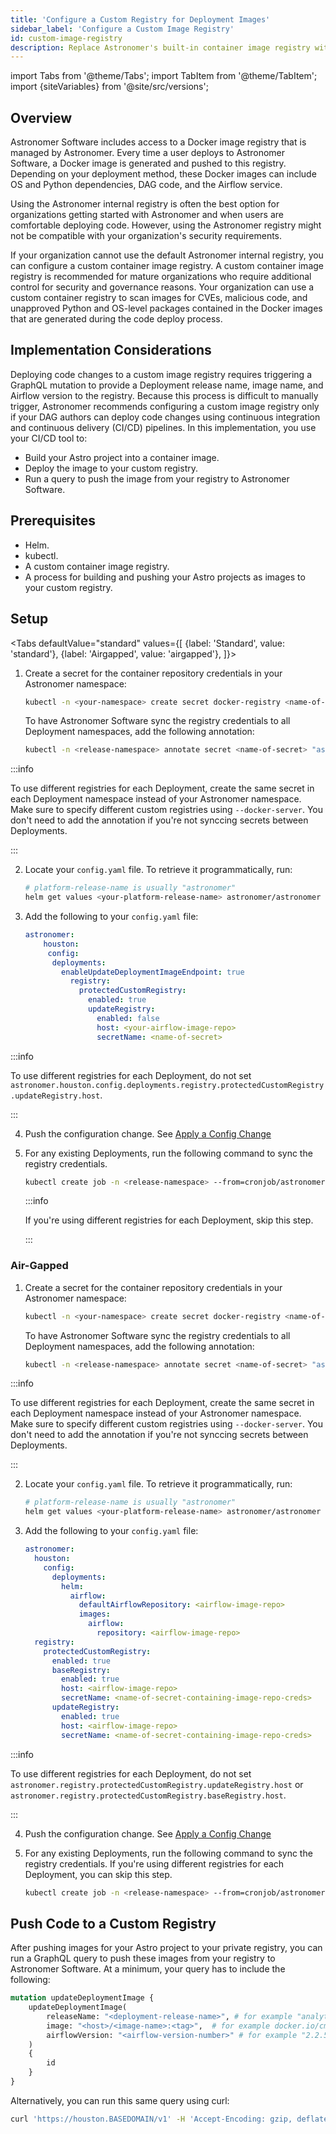```yaml
---
title: 'Configure a Custom Registry for Deployment Images'
sidebar_label: 'Configure a Custom Image Registry'
id: custom-image-registry
description: Replace Astronomer's built-in container image registry with your own.
---
```

import Tabs from '@theme/Tabs';
import TabItem from '@theme/TabItem';
import {siteVariables} from '@site/src/versions';

## Overview

Astronomer Software includes access to a Docker image registry that is managed by Astronomer. Every time a user deploys to Astronomer Software, a Docker image is generated and pushed to this registry. Depending on your deployment method, these Docker images can include OS and Python dependencies, DAG code, and the Airflow service.

Using the Astronomer internal registry is often the best option for organizations getting started with Astronomer and when users are comfortable deploying code. However, using the Astronomer registry might not be compatible with your organization's security requirements.

If your organization cannot use the default Astronomer internal registry, you can configure a custom container image registry. A custom container image registry is recommended for mature organizations who require additional control for security and governance reasons. Your organization can use a custom container registry to scan images for CVEs, malicious code, and unapproved Python and OS-level packages contained in the Docker images that are generated during the code deploy process.

## Implementation Considerations

Deploying code changes to a custom image registry requires triggering a GraphQL mutation to provide a Deployment release name, image name, and Airflow version to the registry. Because this process is difficult to manually trigger, Astronomer recommends configuring a custom image registry only if your DAG authors can deploy code changes using continuous integration and continuous delivery (CI/CD) pipelines. In this implementation, you use your CI/CD tool to:

- Build your Astro project into a container image.
- Deploy the image to your custom registry.
- Run a query to push the image from your registry to Astronomer Software.

## Prerequisites

- Helm.
- kubectl.
- A custom container image registry.
- A process for building and pushing your Astro projects as images to your custom registry.

## Setup

<Tabs
    defaultValue="standard"
    values={[
        {label: 'Standard', value: 'standard'},
        {label: 'Airgapped', value: 'airgapped'},
    ]}>
<TabItem value="standard">

1. Create a secret for the container repository credentials in your Astronomer namespace:

    ```bash
    kubectl -n <your-namespace> create secret docker-registry <name-of-secret> --docker-server=<your-registry-server> --docker-username=<your-name> --docker-password=<your-password> --docker-email=<your-email>
    ```

    To have Astronomer Software sync the registry credentials to all Deployment namespaces, add the following annotation:

    ```bash
    kubectl -n <release-namespace> annotate secret <name-of-secret> "astronomer.io/commander-sync"="platform=astronomer"
    ```

  :::info

  To use different registries for each Deployment, create the same secret in each Deployment namespace instead of your Astronomer namespace. Make sure to specify different custom registries using `--docker-server`. You don't need to add the annotation if you're not synccing secrets between Deployments.

  :::

2. Locate your `config.yaml` file. To retrieve it programmatically, run:

    ```bash
    # platform-release-name is usually "astronomer"
    helm get values <your-platform-release-name> astronomer/astronomer -n astronomer
    ```

3. Add the following to your `config.yaml` file:

    ```yaml
    astronomer:
    	houston:
         config:
          deployments:
            enableUpdateDeploymentImageEndpoint: true
        	  registry:
        	    protectedCustomRegistry:
        	      enabled: true
        	      updateRegistry:
        	        enabled: false
        	        host: <your-airflow-image-repo>
        	        secretName: <name-of-secret>
    ```

  :::info

  To use different registries for each Deployment, do not set `astronomer.houston.config.deployments.registry.protectedCustomRegistry.updateRegistry.host`.

  :::

4. Push the configuration change. See [Apply a Config Change](https://docs.astronomer.io/software/apply-platform-config)
5. For any existing Deployments, run the following command to sync the registry credentials.

    ```bash
    kubectl create job -n <release-namespace> --from=cronjob/astronomer-config-syncer upgrade-config-synchronization
    ```

    :::info

    If you're using different registries for each Deployment, skip this step.

    :::

</TabItem>

<TabItem value="airgapped">

### Air-Gapped

1. Create a secret for the container repository credentials in your Astronomer namespace:

    ```bash
    kubectl -n <your-namespace> create secret docker-registry <name-of-secret> --docker-server=<your-registry-server> --docker-username=<your-name> --docker-password=<your-password> --docker-email=<your-email>
    ```

    To have Astronomer Software sync the registry credentials to all Deployment namespaces, add the following annotation:

    ```bash
    kubectl -n <release-namespace> annotate secret <name-of-secret> "astronomer.io/commander-sync"="platform=astronomer"
    ```

  :::info

  To use different registries for each Deployment, create the same secret in each Deployment namespace instead of your Astronomer namespace. Make sure to specify different custom registries using `--docker-server`. You don't need to add the annotation if you're not synccing secrets between Deployments.


  :::

2. Locate your `config.yaml` file. To retrieve it programmatically, run:

    ```bash
    # platform-release-name is usually "astronomer"
    helm get values <your-platform-release-name> astronomer/astronomer -n astronomer
    ```

3. Add the following to your `config.yaml` file:

    ```yaml
    astronomer:
      houston:
        config:
          deployments:
            helm:
              airflow:
                defaultAirflowRepository: <airflow-image-repo>
                images:
                  airflow:
                    repository: <airflow-image-repo>
      registry:
        protectedCustomRegistry:
          enabled: true
          baseRegistry:
            enabled: true
            host: <airflow-image-repo>
            secretName: <name-of-secret-containing-image-repo-creds>
          updateRegistry:
            enabled: true
            host: <airflow-image-repo>
            secretName: <name-of-secret-containing-image-repo-creds>
    ```

  :::info

  To use different registries for each Deployment, do not set `astronomer.registry.protectedCustomRegistry.updateRegistry.host` or `astronomer.registry.protectedCustomRegistry.baseRegistry.host`.

  :::

4. Push the configuration change. See [Apply a Config Change](https://docs.astronomer.io/software/apply-platform-config)
5. For any existing Deployments, run the following command to sync the registry credentials. If you're using different registries for each Deployment, you can skip this step.

    ```bash
    kubectl create job -n <release-namespace> --from=cronjob/astronomer-config-syncer upgrade-config-synchronization
    ```


</TabItem>
</Tabs>

## Push Code to a Custom Registry

After pushing images for your Astro project to your private registry, you can run a GraphQL query to push these images from your registry to Astronomer Software. At a minimum, your query has to include the following:

```graphql
mutation updateDeploymentImage {
	updateDeploymentImage(
		releaseName: "<deployment-release-name>", # for example "analytics-dev"
		image: "<host>/<image-name>:<tag>",  # for example docker.io/cmart123/ap-airflow:test4
		airflowVersion: "<airflow-version-number>" # for example "2.2.5"
	)
	{
		id
	}
}
```

Alternatively, you can run this same query using curl:

```bash
curl 'https://houston.BASEDOMAIN/v1' -H 'Accept-Encoding: gzip, deflate, br' -H 'Content-Type: application/json' -H 'Accept: application/json' -H 'Connection: keep-alive' -H 'DNT: 1' -H 'Origin: https://houston.BASEDOMAIN/v1' -H 'Authorization: <your-token>' --data-binary '{"query":"mutation updateDeploymentImage {updateDeploymentImage(releaseName: \"<deployment-release-name>\", image: \"<host>/<image-name>:<tag>\",airflowVersion: \"<airflow-version-number>\"){id}}"}' --compressed
```
